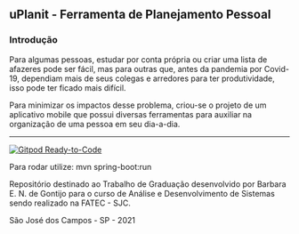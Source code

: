 ## uPlanit - Ferramenta de Planejamento Pessoal
### Introdução
Para algumas pessoas, estudar por conta própria ou criar uma lista de afazeres pode ser fácil, mas para outras que, antes da pandemia por Covid-19, dependiam mais de seus colegas e arredores para ter produtividade, isso pode ter ficado mais difícil.

Para minimizar os impactos desse problema, criou-se o projeto de um aplicativo mobile que possui diversas ferramentas para auxiliar na organização de uma pessoa em seu dia-a-dia.
___________

[![Gitpod Ready-to-Code](https://img.shields.io/badge/Gitpod-Ready--to--Code-blue?logo=gitpod)](https://gitpod.io/#https://github.com/barbaraNegosseki/uplanit)

Para rodar utilize: mvn spring-boot:run

Repositório destinado ao Trabalho de Graduação desenvolvido por Barbara E. N. de Gontijo para o curso de Análise e Desenvolvimento de Sistemas sendo realizado na FATEC - SJC.

São José dos Campos - SP - 2021